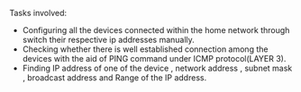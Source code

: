 Tasks involved:
- Configuring all the devices connected within the home network through switch their respective ip addresses manually.
- Checking whether there is well established connection among the devices with the aid of PING command under ICMP protocol(LAYER 3).
- Finding IP address of one of the device , network address , subnet mask , broadcast address and Range of the IP address.
